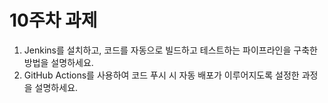 # 10주차 과제

1. Jenkins를 설치하고, 코드를 자동으로 빌드하고 테스트하는 파이프라인을 구축한 방법을 설명하세요.
2. GitHub Actions를 사용하여 코드 푸시 시 자동 배포가 이루어지도록 설정한 과정을 설명하세요.
